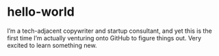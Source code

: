 # hello-world

I’m a tech-adjacent copywriter and startup consultant, and yet this is the first time I’m actually venturing onto GitHub to figure things out. Very excited to learn something new.
